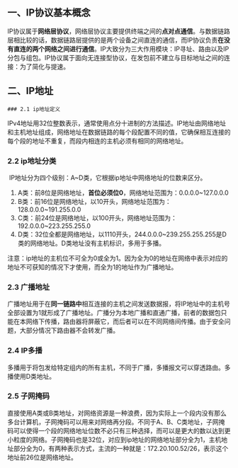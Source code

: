 ## 一、IP协议基本概念

​	IP协议属于**网络层协议**，网络层协议主要提供终端之间的**点对点通信**。与数据链路层相比较的话，数据链路层提供的是两个设备之间直连的通信，而IP协议负责**在没有直连的两个网络之间进行通信**。IP大致分为三大作用模块：IP寻址、路由以及IP分包与组包。
​	IP协议属于面向无连接型协议，在发包前不建立与目标地址之间的连接：为了简化与提速。

## 二、IP地址

	### 2.1 ip地址定义

​	IPv4地址用32位整数表示，通常使用点分十进制的方法描述。IP地址由网络地址和主机地址组成，网络地址在数据链路的每个段配置不同的值，它确保相互连接的每个段的地址不重复，而段内相连的主机必须有相同的网络地址。

### 2.2 ip地址分类

​	IP地址分为四个级别：A~D类，它根据ip地址中网络地址的位数来区分。

1.  A类：前8位是网络地址，**首位必须位0**，网络地址范围为：0.0.0.0~127.0.0.0
2.  B类：前16位是网络地址，以10开头，网络地址范围为：128.0.0.0~191.255.0.0
3.  C类：前24位是网络地址，以100开头，网络地址范围为：192.0.0.0~223.255.255.0
4.  D类：32位全都是网络地址，以1110开头，244.0.0.0~239.255.255.255是D类的网络地址。D类地址没有主机标识，多用于多播。

注意：ip地址的主机位不可全为0或全为1。因为全为0的地址在网络中表示对应的地址不可获知的情况下才使用，而全为1的地址作为广播地址。

### 2.3 广播地址

​	广播地址用于在**同一链路中**相互连接的主机之间发送数据报，将IP地址中的主机号全部设置为1就形成了广播地址。广播分为本地广播和直通广播，前者的数据包只能在本网络下传播，路由器将屏蔽它，而后者可以在不同网络间传播。由于安全问题，大部分情况下路由器不会转发广播。

### 2.4 IP多播

​	多播用于将包发给特定组内的所有主机，不同于广播，多播报文可以穿透路由。多播使用D类地址。

### 2.5 子网掩码

​	直接使用A类或B类地址，对网络资源是一种浪费，因为实际上一个段内没有那么多台计算机，子网掩码可以用来对网络再分段。不同于A、B、C类地址，子网掩码可以使得一个段的网络地址位数不必只有三种选择，而可以是更大的数以达到更小粒度的网络。子网掩码也是32位，对应到ip地址的网络地址部分全为1，主机地址部分全为0，有两种表示方式，主流的一种就是：172.20.100.52/26，表示这个地址前26位是网络地址。

